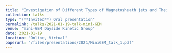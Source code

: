 ```yaml
---
title: "Investigation of Different Types of Magnetosheath jets and Their Origin using MMS"
collection: talks
type: "(**Invited**) Oral presentation"
permalink: /talks/2021-01-19-talk-mini-GEM
venue: "mini-GEM Dayside Kinetic Group"
date: 2021-01-19
location: "Online, Virtual"
paperurl: "/files/presentations/2021/MiniGEM_talk_1.pdf"
---
```

